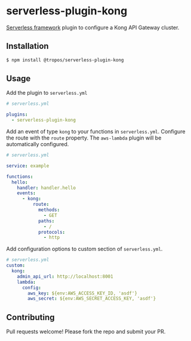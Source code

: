# serverless-plugin-kong

[Serverless framework](https://www.serverless.com) plugin to configure a Kong API Gateway cluster.

## Installation

```bash
$ npm install @tropos/serverless-plugin-kong
```

## Usage

Add the plugin to `serverless.yml`

```yaml
# serverless.yml

plugins:
  - serverless-plugin-kong
```

Add an event of type `kong` to your functions in `serverless.yml`. Configure the route with the `route` property. The `aws-lambda` plugin will be automatically configured.

```yaml
# serverless.yml

service: example

functions:
  hello:
    handler: handler.hello
    events:
      - kong:
          route:
            methods:
              - GET
            paths:
              - /
            protocols:
              - http
```

Add configuration options to custom section of `serverless.yml`.

```yaml
# serverless.yml
custom:
  kong:
    admin_api_url: http://localhost:8001
    lambda:
      config:
        aws_key: ${env:AWS_ACCESS_KEY_ID, 'asdf'}
        aws_secret: ${env:AWS_SECRET_ACCESS_KEY, 'asdf'}
```

## Contributing

Pull requests welcome! Please fork the repo and submit your PR.
